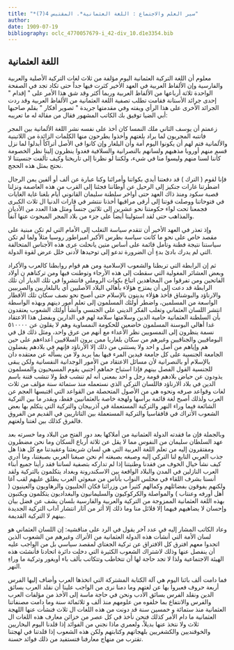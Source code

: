 ```yaml
---
title: "*سير العلم والاجتماع : اللغة العثمانية*. المقتبس 4(7)"
author: 
date: 1909-07-19
bibliography: oclc_4770057679-i_42-div_10.d1e3354.bib
---
```




##  اللغة العثمانية 


 معلوم أن اللغة التركية العثمانية اليوم مؤلفة من  ثلاث  لغات التركية الأصلية والعربية والفارسية وإن الألفاظ العربية في العهد الأخير كثرت فيها جداً حتى تكاد تجد في الصفحة الواحدة  ثلاثة  أرباعها من الألفاظ العربية وربما أكثر وقد شق هذا الأمر على " إقدام " إحدى  جرائد الأستانة فقامت تطلب تصفية اللغة العثمانية من الألفاظ العربية وقد ردت الجرائد الأخرى على هذا الرأي ويفته وفي مقدمتها جريدة " تصوير أفكار " بقلم صاحبها  أبي الضيا توفيق بك  الكاتب المشهور فقال من مقالة له ما تعريبه: 

 زعمتم أن يوسف الثاني ملك النمسا كان أخذ على نفسه نشر اللغة الألمانية بين المجر فانتبه المجريون لما يراد بلغتهم وأخذوا يطرحون منها الكلمات الزائدة من اللاتينية والألمانية فتم لهم أن يكونوا اليوم أمة وأن البلغار وإن كانوا في الأصل أتراكاً أبدلوا لما نزل قسم منهم أوروبا مذهبهم ولسانهم بالنصرانية والسلافية فغدوا ينظرون إلينا نظر الخصومة كأننا لسنا منهم وليسوا منا في شيء، ولكننا لو نظرنا إلى تاريخنا وكيف تألفت جنسيتنا لا نحتج بمثل هذه الحجج. 

 فإنا لقوم ( الترك ) قد دفعتنا أيدي بكواتنا وأمرائنا وكنا عبارة عن  ألف  أو  ألفين  يمن الرجال اضطرتنا غارات جنكيز إلى الرحيل عن أوطاننا فجئنا إلى القرب من هذه العاصمة ونزلنا قصبة سكود ومنذ ذاك العهد حتى أواخر سلطنة سليمان القانوني أيام بلغنا غاية الغايات في فتوحاتنا ووصلت قوتنا إلى أرقى مراقيها أخذنا ننتشر في قارات الدنيا ال  ثلاث  الكبرى فجمعنا تحت لواء حكومتنا نحو  عشرين  إلى  ثلاثين  جنساً ومثل هذا العدد من الأديان والمذاهب حتى لقد استولينا أيضاً على جزء من بلاد المجر المبحوث عنها آنفاً. 

 وإذ تعذر في العهد الأخير أن تتقدم سياسة التغلب إلى الأمام التي لم تكن مبنية على مقصد خاص على نحو ما كانت سياسة بطرس الأكبر امبراطور روسيا مثلاً ولما لم تكن سياستنا نتيجة فطنة وتأمل قائمة على أساس  متين  يانحلت عرى هذه الأجناس المتحالفة التي لم يدرك بادئ بدءٍ أن الضرورة تدعو إلى توحيدها لأدنى خلل عرض لقوة الدولة. 
 
 ثم إن الرابطة التي تربطنا والشعوب الإسلامية ومن هم قوام روابطنا كالعرب والأكراد وبعض العشائر المغولية التي سقطت إلى هذه الأرجاء وتوطنت فيها ومن تركناهم ن أولاد   الفاتحين ومن تفرقوا من المجاهدين اتباع بكوات الروملي فانتشروا في تلك الديار أن تلك الرابطة قد دعت إلى أن يمتزج هؤلاء بأهالي البلاد الأصليين أي بالبلغاريين والصربيين والارناؤد والبوشناق فأخذ هؤلاء يدينون بالإسلام حتى أصبح نحو نصف سكان تلك الأقطار الواسعة من المسلمين، واضطر أولئك المسلمون إلى تعلم أمور دينهم وبهذه الواسطة انتشر اللسان العثماني وتغلب الفكر الديني على الجنسي وأنشأ أولئك الشعوب يعتقدون بأن السلطنة العثمانية حامية الدين وسلامتها سلامة لهم في الدارين وبفضل هذا الاعتقاد غدا أهالي البوسنة المسلمون خاضعين للحكومة النمساوية وهم لا يقلون عن  ٥١٠٠٠٠  نسمة ينظرون إلى النمسويين نظر الأعداء مع أنهم من عرق واحد، ومثل ذلك قل في البوماقيين والجناقيين وغيرهم من سكان بلغاريا ممن يرون السلافيين أعداءهم على حين هم وإياهم من أصل و  احد  ولا يستثنى من ذلك إلا الأرناؤد فإنهم في بلادهم يفضلون الجامعة الجنسية على كل جامعة فيدين المرء فيها بما يريد ولا من يسأله عن معتقده دان بالإسلام أو بالنصرانية لأن مسائل الاعتقاد من الأمور الوجدانية النفسانية ولكن يبقى للجنسية القول الفصل بينهم فإذا استباح حماهم أجنبي يقوم المسيحيون والمسلمون يذودون عن حياض بلادهم قومة رجل و  احد  بمعنى أنه لم تنشب قط ولا تنشب فتنة باسم الدين في بلاد الارناؤد فاللسان التركي الذي نستعمله منذ  ستمائة  سنة مؤلف من  ثلاث  لغات وقواعد صرفه ونحوه هي من الأصول المتحصلة من القواعد التي اقتبسها العجم عن العرب ولذلك أصبح لغة قائمة برأسها ولهجة خاصة بالعثمانيين فقط، وبقدر ما بين التركية الشائعة فيما وراء النهر والتركية المستعملة في آذربيجان والتركية التي يتكلم بها بعض الشعوب الأتراك في قافقاسيا والتركية المستعملة بين التاتاريين في القديم من الفروق فالفرق كذلك بين لغتنا ولغتهم. 

 وبالجملة فإن ما فقدته الدولة العثمانية من أملاكها بعد دور الفتح من البلاد وما خسرته بعد عهد السلطان سليمان من النفوس مما لا يقل عن  ثلاثة  أرباع السكان وما نحن مضطرون ومفتقرون إليه من تعلم اللغة العربية التي هي لسان شريعتنا وعقيدتنا مع كل هذا هل جذب العربي التابع لنا التركي إليه وصبغه بصبغته أم نحن   صبغنا العربي بصبغتنا، وما أدري كيف نشأ خيال الخوف من فقدنا وطنيتنا إذا لم تداركه بتصفية لساننا فقد رأينا جميع أبناء   العرب النازلين في المدن والبلاد الواقعة بين الاسكندرونة وبغداد يتكلمون بالتركية ولقد أنسنا بشرف اللقاء في مجلس النواب بأناس من مبعوثي العرب يطلق عليهم لقب آغا ولكنهم يفوقون بفضائلهم وكمالهم كثيراً من وزرائنا فكان الحلبيون والرهاويون والعينيون ( أهل أورفه وعنتاب ) والمواصلة والكركوكيون والسليمانيون والبغداديون يتكلمون ويكتبون بهذه اللغة العثمانية الممزوجة من التركية والعربية والفارسية بلسان يشف عن فضل بيان وإحسان لا يضاهيهم فيهما إلا قلائل منا وما ذلك إلا أثر من آثار انتشار آداب التركية الجديدة بينهم لا التركية القديمة. 

 وعاد الكاتب المشار إليه في عدد آخر يقول في الرد على مناقشيه: إن اللسان العثماني هو لسان الأمة التي أنشأت هذه الدولة العثمانية من الأتراك وغيرهم من الشعوب الذين اتحدوا معهم افترق كل الافتراق عن تركية الجغتاي لمقصد سياسي بل من الواجب عليه أن ينفصل عنها وذلك لاشتراك الشعوب الكثيرة التي دخلت دائرة اتحادنا فأنشئت هذه الهيئة الاجتماعية ولذا لا تجد حاجة لها أن تتخاطب وتتكاتب بألف باء أويغور وتركية ما وراءِ النهر. 

 فما دامت  ألف  بائنا اليوم هي آلة الكتابة المشتركة التي اتخذها العرب وأضاف إليها الفرس  أربعة  حروف فعبروا بها عن لغتهم وما دمنا نرى من الواجب علينا أن نقلد العرب بسائق الدين ونقلد الفرس بسائق الأدب ونحن في حاجة ماسة إلى الأخذ من مؤلفات العرب والفرس والانتفاع بما خلفوه من علومهم منذ  ألف  و  ثلاثمائة  سنة وما دامت مصنفاتنا العثمانية منذ  ستمائة  و  خمسين  سنة قد دونت من هذه اللغات ال  ثلاث  فنشأت عنها اللهجة العثمانية ما دام الأمر كذلك فنحن نأخذ في كل عصر من خزائن معارف هذه اللغات ال  ثلاث  ولا نتخذ عنها بديلاً، ولعمري ماذا نجني من الفوائد إذا قلدنا اليوم البخاريين والخوقنديين والكشغريين بلهجاتهم وكتابتهم ولكن هذه الشعوب إذا قلدتنا في لهجتنا تقترب من منهاج معارفنا فتستفيد من ذلك فوائد حسنة. 
